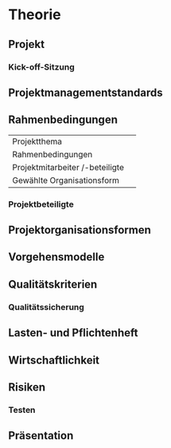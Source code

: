 # Theorie

## Projekt

### Kick-off-Sitzung

## Projektmanagementstandards

## Rahmenbedingungen

|                                 |  |
|---------------------------------|--|
| Projektthema                    |  |
| Rahmenbedingungen               |  |
| Projektmitarbeiter /-beteiligte |  |
| Gewählte Organisationsform      |  |

### Projektbeteiligte

## Projektorganisationsformen

## Vorgehensmodelle

## Qualitätskriterien

### Qualitätssicherung

## Lasten- und Pflichtenheft

## Wirtschaftlichkeit

## Risiken

### Testen

## Präsentation
